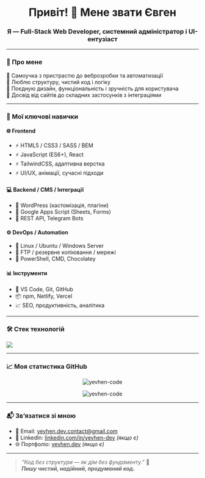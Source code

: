 <h1 align="center">Привіт! 👋 Мене звати Євген</h1>
<h3 align="center">Я — Full-Stack Web Developer, системний адміністратор і UI-ентузіаст</h3>

---

### 🚀 Про мене

🔹 Самоучка з пристрастю до веброзробки та автоматизації  
🔹 Люблю структуру, чистий код і логіку  
🔹 Поєдную дизайн, функціональність і зручність для користувача  
🔹 Досвід від сайтів до складних застосунків з інтеграціями

---

### 🧠 Мої ключові навички

#### 🌐 **Frontend**
- ⚡ HTML5 / CSS3 / SASS / BEM
- ⚡ JavaScript (ES6+), React
- ⚡ TailwindCSS, адаптивна верстка
- ⚡ UI/UX, анімації, сучасні підходи

#### 💻 **Backend / CMS / Інтеграції**
- 🔧 WordPress (кастомізація, плагіни)
- 🔧 Google Apps Script (Sheets, Forms)
- 🔧 REST API, Telegram Bots

#### ⚙️ **DevOps / Automation**
- 💾 Linux / Ubuntu / Windows Server
- 📡 FTP / резервне копіювання / мережі
- 📁 PowerShell, CMD, Chocolatey

#### 📊 **Інструменти**
- 🔨 VS Code, Git, GitHub
- 📦 npm, Netlify, Vercel
- 📈 SEO, продуктивність, аналітика

---

### 🛠️ Стек технологій

<p align="left">
  <img src="https://skillicons.dev/icons?i=html,css,sass,js,react,tailwind,wordpress,git,github,vscode,powershell,linux" />
</p>

---

### 📈 Моя статистика GitHub

<p align="center">
  <img src="https://github-readme-stats.vercel.app/api?username=yevhen-lymar&show_icons=true&theme=tokyonight" alt="yevhen-code" />
</p>

<p align="center">
  <img src="https://github-readme-stats.vercel.app/api/top-langs/?username=yevhen-lymar&layout=compact&theme=tokyonight" alt="yevhen-code" />
</p>

---

### 📬 Зв’язатися зі мною

- 💌 Email: [yevhen.dev.contact@gmail.com](mailto:yevhen.dev.contact@gmail.com)
- 💼 LinkedIn: [linkedin.com/in/yevhen-dev](https://linkedin.com/in/yevhen-dev) *(якщо є)*
- 🌐 Портфоліо: [yevhen.dev](https://yevhen.dev) *(якщо є)*

---

> *“Код без структури — як дім без фундаменту.”* 🧱  
> ***Пишу чистий, надійний, продуманий код.***

